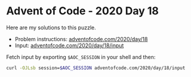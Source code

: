# Advent of Code - 2020 Day 18
Here are my solutions to this puzzle.

* Problem instructions: [adventofcode.com/2020/day/18](https://adventofcode.com/2020/day/18)
* Input: [adventofcode.com/2020/day/18/input](https://adventofcode.com/2020/day/18/input)

Fetch input by exporting `$AOC_SESSION` in your shell and then:
```bash
curl -OJLsb session=$AOC_SESSION adventofcode.com/2020/day/18/input
```
